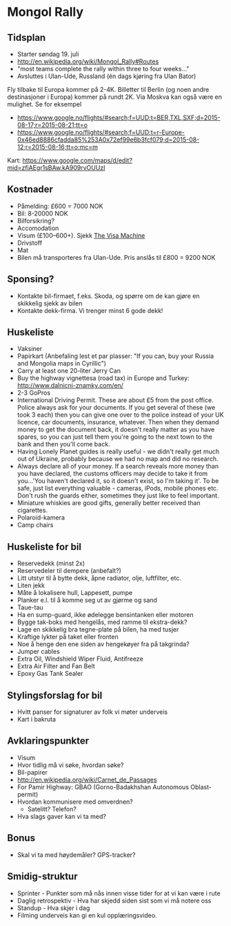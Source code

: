 Mongol Rally
============

Tidsplan
--------

- Starter søndag 19. juli
- http://en.wikipedia.org/wiki/Mongol_Rally#Routes
- "most teams complete the rally within three to four weeks..."
- Avsluttes i Ulan-Ude, Russland (én dags kjøring fra Ulan Bator)

Fly tilbake til Europa kommer på 2-4K. Billetter til Berlin (og noen andre destinasjoner i Europa) kommer på rundt 2K. Via Moskva kan også være en mulighet. Se for eksempel

- https://www.google.no/flights/#search;f=UUD;t=BER,TXL,SXF;d=2015-08-17;r=2015-08-21;tt=o
- https://www.google.no/flights/#search;f=UUD;t=r-Europe-0x46ed8886cfadda85%253A0x72ef99e6b3fcf079;d=2015-08-12;r=2015-08-16;tt=o;mc=m

Kart: https://www.google.com/maps/d/edit?mid=zfiAEgr1sBAw.kA909rvOUUzI

Kostnader
---------

- Påmelding: £600 = 7000 NOK
- Bil: 8-20000 NOK
- Bilforsikring?
- Accomodation
- Visum (£100–600+). Sjekk [The Visa Machine](http://mongolrally.thevisamachine.com/)
- Drivstoff
- Mat
- Bilen må transporteres fra Ulan-Ude. Pris anslås til £800 = 9200 NOK

Sponsing?
---------

- Kontakte bil-firmaet, f.eks. Skoda, og spørre om de kan gjøre en skikkelig sjekk av bilen
- Kontakte dekk-firma. Vi trenger minst 6 gode dekk!

Huskeliste
----------

- Vaksiner
- Papirkart (Anbefaling lest et par plasser: "If you can, buy your Russia and Mongolia maps in Cyrillic")
- Carry at least one 20-liter Jerry Can
- Buy the highway vignettesa (road tax) in Europe and Turkey: http://www.dalnicni-znamky.com/en/
- 2-3 GoPros
- International Driving Permit. These are about £5 from the post office. Police always ask for your documents. If you get several of these (we took 3 each) then you can give one over to the police instead of your UK licence, car documents, insurance, whatever. Then when they demand money to get the document back, it doesn't really matter as you have spares, so you can just tell them you're going to the next town to the bank and then you'll come back.
- Having Lonely Planet guides is really useful - we didn't really get much out of Ukraine, probably because we had no map and did no research.
- Always declare all of your money. If a search reveals more money than you have declared, the customs officers may decide to take it from you...'You haven't declared it, so it doesn't exist, so I'm taking it'. To be safe, just list everything valuable - cameras, iPods, mobile phones etc. Don't rush the guards either, sometimes they just like to feel important.
- Miniature whiskies are good gifts, generally better received than cigarettes.
- Polaroid-kamera
- Camp chairs


Huskeliste for bil
------------------

- Reservedekk (minst 2x)
- Reservedeler til dempere (anbefalt?)
- Litt utstyr til å bytte dekk, åpne radiator, olje, luftfilter, etc.
- Liten jekk
- Måte å lokalisere hull, Lappesett, pumpe
- Planker e.l. til å komme seg ut av gjørme og sand
- Taue-tau
- Ha en sump-guard, ikke ødelegge bensintanken eller motoren
- Bygge tak-boks med hengelås, med ramme til ekstra-dekk?
- Lage en skikkelig bra tegne-plate på bilen, ha med tusjer
- Kraftige lykter på taket eller fronten
- Noe å henge den ene siden av hengekøyer fra på takgrinda?
- Jumper cables
- Extra Oil, Windshield Wiper Fluid, Antifreeze
- Extra Air Filter and Fan Belt
- Epoxy Gas Tank Sealer

Stylingsforslag for bil
-----------------------
- Hvitt panser for signaturer av folk vi møter underveis
- Kart i bakruta

Avklaringspunkter
----------------
- Visum
 - Hvor tidlig må vi søke, hvordan søke?
- Bil-papirer
 - http://en.wikipedia.org/wiki/Carnet_de_Passages
 - For Pamir Highway: GBAO (Gorno-Badakhshan Autonomous Oblast-permit)
- Hvordan kommunisere med omverdnen?
  - Satelitt? Telefon?
- Hva slags gaver kan vi ta med?

Bonus
---------------
- Skal vi ta med høydemåler? GPS-tracker?

Smidig-struktur
---------------
- Sprinter - Punkter som må nås innen visse tider for at vi kan være i rute
- Daglig retrospektiv - Hva har skjedd siden sist som vi må notere oss
- Standup - Hva skjer i dag
- Filming underveis kan gi en kul opplæringsvideo.
